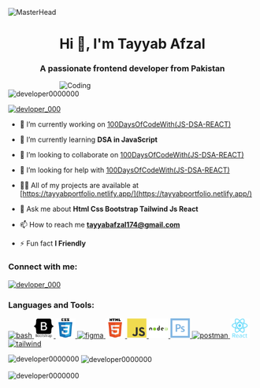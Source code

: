 ![MasterHead](https://miro.medium.com/v2/resize:fit:2000/1*-ntL3Dsvc-dJ5cLGRtSuEw.gif)
<h1 align="center">Hi 👋, I'm Tayyab Afzal</h1>
<h3 align="center">A passionate frontend developer from Pakistan</h3>
<img align="right" alt="Coding" width="400" src="https://cdn.dribbble.com/users/1162077/screenshots/3848914/programmer.gif">

<p align="left"> <img src="https://komarev.com/ghpvc/?username=developer0000000&label=Profile%20views&color=0e75b6&style=flat" alt="developer0000000" /> </p>

<p align="left"> <a href="https://twitter.com/devloper_000" target="blank"><img src="https://img.shields.io/twitter/follow/devloper_000?logo=twitter&style=for-the-badge" alt="devloper_000" /></a> </p>

- 🔭 I’m currently working on [100DaysOfCodeWith(JS-DSA-REACT)](https://github.com/Developer000000/100DaysOfCodewithReact)

- 🌱 I’m currently learning **DSA in JavaScript**

- 👯 I’m looking to collaborate on [100DaysOfCodeWith(JS-DSA-REACT)](https://github.com/Developer000000/100DaysOfCodewithReact)

- 🤝 I’m looking for help with [100DaysOfCodeWith(JS-DSA-REACT)](https://github.com/Developer000000/100DaysOfCodewithReact)

- 👨‍💻 All of my projects are available at [https://tayyabportfolio.netlify.app/](https://tayyabportfolio.netlify.app/)

- 💬 Ask me about **Html Css Bootstrap Tailwind Js React**

- 📫 How to reach me **tayyabafzal174@gmail.com**

- ⚡ Fun fact **I Friendly**

<h3 align="left">Connect with me:</h3>
<p align="left">
<a href="https://twitter.com/devloper_000" target="blank"><img align="center" src="https://raw.githubusercontent.com/rahuldkjain/github-profile-readme-generator/master/src/images/icons/Social/twitter.svg" alt="devloper_000" height="30" width="40" /></a>
</p>

<h3 align="left">Languages and Tools:</h3>
<p align="left"> <a href="https://www.gnu.org/software/bash/" target="_blank" rel="noreferrer"> <img src="https://www.vectorlogo.zone/logos/gnu_bash/gnu_bash-icon.svg" alt="bash" width="40" height="40"/> </a> <a href="https://getbootstrap.com" target="_blank" rel="noreferrer"> <img src="https://raw.githubusercontent.com/devicons/devicon/master/icons/bootstrap/bootstrap-plain-wordmark.svg" alt="bootstrap" width="40" height="40"/> </a> <a href="https://www.w3schools.com/css/" target="_blank" rel="noreferrer"> <img src="https://raw.githubusercontent.com/devicons/devicon/master/icons/css3/css3-original-wordmark.svg" alt="css3" width="40" height="40"/> </a> <a href="https://www.figma.com/" target="_blank" rel="noreferrer"> <img src="https://www.vectorlogo.zone/logos/figma/figma-icon.svg" alt="figma" width="40" height="40"/> </a> <a href="https://www.w3.org/html/" target="_blank" rel="noreferrer"> <img src="https://raw.githubusercontent.com/devicons/devicon/master/icons/html5/html5-original-wordmark.svg" alt="html5" width="40" height="40"/> </a> <a href="https://developer.mozilla.org/en-US/docs/Web/JavaScript" target="_blank" rel="noreferrer"> <img src="https://raw.githubusercontent.com/devicons/devicon/master/icons/javascript/javascript-original.svg" alt="javascript" width="40" height="40"/> </a> <a href="https://nodejs.org" target="_blank" rel="noreferrer"> <img src="https://raw.githubusercontent.com/devicons/devicon/master/icons/nodejs/nodejs-original-wordmark.svg" alt="nodejs" width="40" height="40"/> </a> <a href="https://www.photoshop.com/en" target="_blank" rel="noreferrer"> <img src="https://raw.githubusercontent.com/devicons/devicon/master/icons/photoshop/photoshop-line.svg" alt="photoshop" width="40" height="40"/> </a> <a href="https://postman.com" target="_blank" rel="noreferrer"> <img src="https://www.vectorlogo.zone/logos/getpostman/getpostman-icon.svg" alt="postman" width="40" height="40"/> </a> <a href="https://reactjs.org/" target="_blank" rel="noreferrer"> <img src="https://raw.githubusercontent.com/devicons/devicon/master/icons/react/react-original-wordmark.svg" alt="react" width="40" height="40"/> </a> <a href="https://tailwindcss.com/" target="_blank" rel="noreferrer"> <img src="https://www.vectorlogo.zone/logos/tailwindcss/tailwindcss-icon.svg" alt="tailwind" width="40" height="40"/> </a> </p>

<p><img align="left" src="https://github-readme-stats.vercel.app/api/top-langs?username=developer0000000&show_icons=true&locale=en&layout=compact" alt="developer0000000" /></p>

<p>&nbsp;<img align="center" src="https://github-readme-stats.vercel.app/api?username=developer0000000&show_icons=true&locale=en" alt="developer0000000" /></p>

<p><img align="center" src="https://github-readme-streak-stats.herokuapp.com/?user=developer0000000&" alt="developer0000000" /></p>
